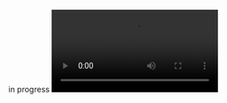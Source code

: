 in progress
<video src="https://github.com/user-attachments/assets/701cb37c-73e1-46d0-9b7f-4b518f1bf0f0"></video>
